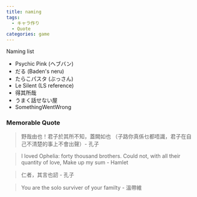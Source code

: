 ```yaml
---
title: naming
tags:
  - キャラ作り
  - Quote
categories: game
---
```


Naming list

- Psychic Pink (ヘブバン)
- だる (Baden's neru)
- たらこパスタ (ぶっさん)
- Le Silent (LS reference)
- 得其所哉
- うまく話せない屋
- SomethingWentWrong

### Memorable Quote

> 野哉由也！君子於其所不知，蓋闕如也 （子路你真係乜都唔識，君子在自己不清楚的事上不會出聲）- 孔子

> I loved Ophelia: forty thousand brothers. Could not, with all their quantity of love, Make up my sum - Hamlet

> 仁者，其言也訒 - 孔子

> You are the solo surviver of your familty - 溫帶維


